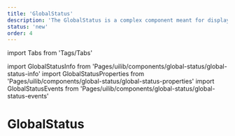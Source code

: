```yaml
---
title: 'GlobalStatus'
description: 'The GlobalStatus is a complex component meant for displaying global Application notifications or a summary of a form.'
status: 'new'
order: 4
---
```


import Tabs from 'Tags/Tabs'

import GlobalStatusInfo from 'Pages/uilib/components/global-status/global-status-info'
import GlobalStatusProperties from 'Pages/uilib/components/global-status/global-status-properties'
import GlobalStatusEvents from 'Pages/uilib/components/global-status/global-status-events'

# GlobalStatus

<Tabs>
  <Tabs.Content>
    <GlobalStatusInfo />
  </Tabs.Content>
  <Tabs.Content>
    <GlobalStatusProperties />
  </Tabs.Content>
  <Tabs.Content>
    <GlobalStatusEvents />
  </Tabs.Content>
</Tabs>
